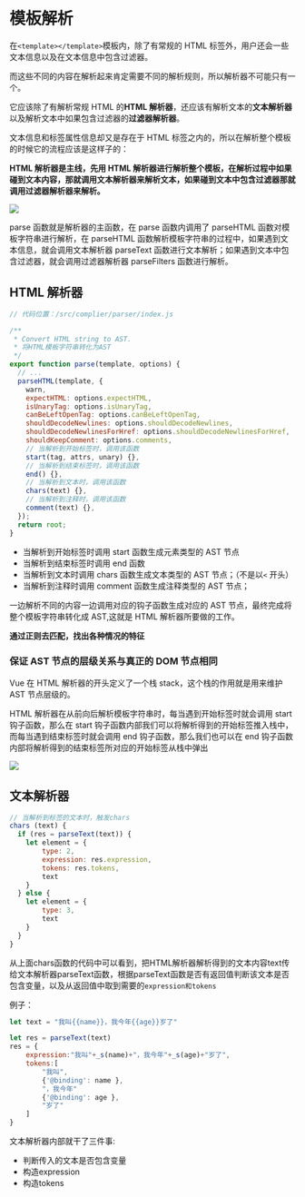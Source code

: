 # 模板解析

在`<template></template>`模板内，除了有常规的 HTML 标签外，用户还会一些文本信息以及在文本信息中包含过滤器。

而这些不同的内容在解析起来肯定需要不同的解析规则，所以解析器不可能只有一个。

它应该除了有解析常规 HTML 的**HTML 解析器**，还应该有解析文本的**文本解析器**以及解析文本中如果包含过滤器的**过滤器解析器**。

文本信息和标签属性信息却又是存在于 HTML 标签之内的，所以在解析整个模板的时候它的流程应该是这样子的：

**HTML 解析器是主线，先用 HTML 解析器进行解析整个模板，在解析过程中如果碰到文本内容，那就调用文本解析器来解析文本，如果碰到文本中包含过滤器那就调用过滤器解析器来解析。**

![](https://images.weserv.nl/?url=https://article.biliimg.com/bfs/article/d0cfaca2f2011b7e241cc416847faf5265201773.png)

parse 函数就是解析器的主函数，在 parse 函数内调用了 parseHTML 函数对模板字符串进行解析，在 parseHTML 函数解析模板字符串的过程中，如果遇到文本信息，就会调用文本解析器 parseText 函数进行文本解析；如果遇到文本中包含过滤器，就会调用过滤器解析器 parseFilters 函数进行解析。

## HTML 解析器

```js
// 代码位置：/src/complier/parser/index.js

/**
 * Convert HTML string to AST.
 * 将HTML模板字符串转化为AST
 */
export function parse(template, options) {
  // ...
  parseHTML(template, {
    warn,
    expectHTML: options.expectHTML,
    isUnaryTag: options.isUnaryTag,
    canBeLeftOpenTag: options.canBeLeftOpenTag,
    shouldDecodeNewlines: options.shouldDecodeNewlines,
    shouldDecodeNewlinesForHref: options.shouldDecodeNewlinesForHref,
    shouldKeepComment: options.comments,
    // 当解析到开始标签时，调用该函数
    start(tag, attrs, unary) {},
    // 当解析到结束标签时，调用该函数
    end() {},
    // 当解析到文本时，调用该函数
    chars(text) {},
    // 当解析到注释时，调用该函数
    comment(text) {},
  });
  return root;
}
```

- 当解析到开始标签时调用 start 函数生成元素类型的 AST 节点
- 当解析到结束标签时调用 end 函数
- 当解析到文本时调用 chars 函数生成文本类型的 AST 节点；（不是以`<` 开头）
- 当解析到注释时调用 comment 函数生成注释类型的 AST 节点；

一边解析不同的内容一边调用对应的钩子函数生成对应的 AST 节点，最终完成将整个模板字符串转化成 AST,这就是 HTML 解析器所要做的工作。

**通过正则去匹配，找出各种情况的特征**

### 保证 AST 节点的层级关系与真正的 DOM 节点相同

Vue 在 HTML 解析器的开头定义了一个栈 stack，这个栈的作用就是用来维护 AST 节点层级的。

HTML 解析器在从前向后解析模板字符串时，每当遇到开始标签时就会调用 start 钩子函数，那么在 start 钩子函数内部我们可以将解析得到的开始标签推入栈中，而每当遇到结束标签时就会调用 end 钩子函数，那么我们也可以在 end 钩子函数内部将解析得到的结束标签所对应的开始标签从栈中弹出

![](https://images.weserv.nl/?url=https://article.biliimg.com/bfs/article/340a8f7b53a53900486abbb0f916d4d13ee58e9c.png)

## 文本解析器

```js
// 当解析到标签的文本时，触发chars
chars (text) {
  if (res = parseText(text)) {
    let element = {
        type: 2,
        expression: res.expression,
        tokens: res.tokens,
        text
    }
  } else {
    let element = {
        type: 3,
        text
    }
  }
}
```
从上面chars函数的代码中可以看到，把HTML解析器解析得到的文本内容text传给文本解析器parseText函数，根据parseText函数是否有返回值判断该文本是否包含变量，以及从返回值中取到需要的`expression和tokens`

例子：
```js
let text = "我叫{{name}}，我今年{{age}}岁了"

let res = parseText(text)
res = {
    expression:"我叫"+_s(name)+"，我今年"+_s(age)+"岁了",
    tokens:[
        "我叫",
        {'@binding': name },
        "，我今年"
        {'@binding': age },
    	"岁了"
    ]
}
```
文本解析器内部就干了三件事:
- 判断传入的文本是否包含变量
- 构造expression
- 构造tokens